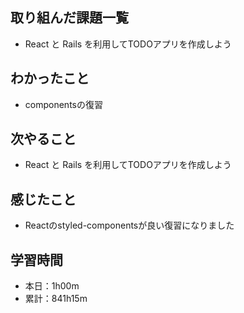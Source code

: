 ## 取り組んだ課題一覧
- React と Rails を利用してTODOアプリを作成しよう
## わかったこと
- componentsの復習
## 次やること
- React と Rails を利用してTODOアプリを作成しよう
## 感じたこと
- Reactのstyled-componentsが良い復習になりました
## 学習時間
- 本日：1h00m
- 累計：841h15m
